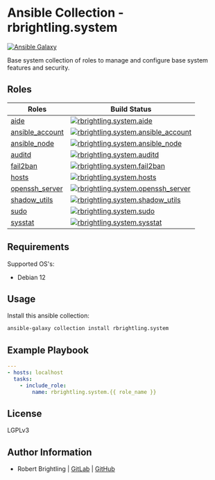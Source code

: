 Ansible Collection - rbrightling.system
=======================================

[![Ansible Galaxy](http://img.shields.io/badge/galaxy-rbrightling.system-660198.svg?style=flat)](https://galaxy.ansible.com/rbrightling/system)

Base system collection of roles to manage and configure base system features and security.

Roles
-----

| Roles                                                                                                       | Build Status                                                                                                                                                                                                                                                  |
| ----------------------------------------------------------------------------------------------------------- | ------------------------------------------------------------------------------------------------------------------------------------------------------------------------------------------------------------------------------------------------------------- |
| [aide](https://github.com/rbrightling/ansible-collection-system/tree/main/roles/aide)                       | [![rbrightling.system.aide](https://github.com/rbrightling/ansible-collection-system/actions/workflows/aide.yml/badge.svg?branch=main)](https://github.com/rbrightling/ansible-collection-system/actions/workflows/aide.yml)                                  |
| [ansible_account](https://github.com/rbrightling/ansible-collection-system/tree/main/roles/ansible_account) | [![rbrightling.system.ansible_account](https://github.com/rbrightling/ansible-collection-system/actions/workflows/ansible_account.yml/badge.svg?branch=main)](https://github.com/rbrightling/ansible-collection-system/actions/workflows/ansible_account.yml) |
| [ansible_node](https://github.com/rbrightling/ansible-collection-system/tree/main/roles/ansible_node)       | [![rbrightling.system.ansible_node](https://github.com/rbrightling/ansible-collection-system/actions/workflows/ansible_node.yml/badge.svg?branch=main)](https://github.com/rbrightling/ansible-collection-system/actions/workflows/ansible_node.yml)          |
| [auditd](https://github.com/rbrightling/ansible-collection-system/tree/main/roles/auditd)                   | [![rbrightling.system.auditd](https://github.com/rbrightling/ansible-collection-system/actions/workflows/auditd.yml/badge.svg?branch=main)](https://github.com/rbrightling/ansible-collection-system/actions/workflows/ansible_node.yml)                      |
| [fail2ban](https://github.com/rbrightling/ansible-collection-system/tree/main/roles/fail2ban)               | [![rbrightling.system.fail2ban](https://github.com/rbrightling/ansible-collection-system/actions/workflows/fail2ban.yml/badge.svg?branch=main)](https://github.com/rbrightling/ansible-collection-system/actions/workflows/ansible_node.yml)                  |
| [hosts](https://github.com/rbrightling/ansible-collection-system/tree/main/roles/hosts)                     | [![rbrightling.system.hosts](https://github.com/rbrightling/ansible-collection-system/actions/workflows/hosts.yml/badge.svg?branch=main)](https://github.com/rbrightling/ansible-collection-system/actions/workflows/ansible_node.yml)                        |
| [openssh_server](https://github.com/rbrightling/ansible-collection-system/tree/main/roles/openssh_server)   | [![rbrightling.system.openssh_server](https://github.com/rbrightling/ansible-collection-system/actions/workflows/openssh_server.yml/badge.svg?branch=main)](https://github.com/rbrightling/ansible-collection-system/actions/workflows/ansible_node.yml)      |
| [shadow_utils](https://github.com/rbrightling/ansible-collection-system/tree/main/roles/shadow_utils)       | [![rbrightling.system.shadow_utils](https://github.com/rbrightling/ansible-collection-system/actions/workflows/shadow_utils.yml/badge.svg?branch=main)](https://github.com/rbrightling/ansible-collection-system/actions/workflows/ansible_node.yml)          |
| [sudo](https://github.com/rbrightling/ansible-collection-system/tree/main/roles/sudo)                       | [![rbrightling.system.sudo](https://github.com/rbrightling/ansible-collection-system/actions/workflows/sudo.yml/badge.svg?branch=main)](https://github.com/rbrightling/ansible-collection-system/actions/workflows/ansible_node.yml)                          |
| [sysstat](https://github.com/rbrightling/ansible-collection-system/tree/main/roles/sysstat)                 | [![rbrightling.system.sysstat](https://github.com/rbrightling/ansible-collection-system/actions/workflows/sysstat.yml/badge.svg?branch=main)](https://github.com/rbrightling/ansible-collection-system/actions/workflows/ansible_node.yml)                    |

Requirements
------------

Supported OS's:
  - Debian 12

Usage
-----

Install this ansible collection:

```bash
ansible-galaxy collection install rbrightling.system
```

Example Playbook
----------------

```yaml
---
- hosts: localhost
  tasks:
    - include_role:
        name: rbrightling.system.{{ role_name }}
```

License
-------

LGPLv3

Author Information
------------------

- Robert Brightling | [GitLab](https://gitlab.com/brightling) | [GitHub](https://github.com/rbrightling)
